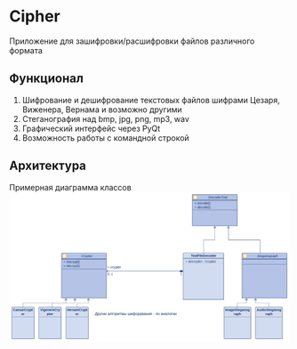 # Сipher
Приложение для зашифровки/расшифровки файлов различного формата
## Функционал
1. Шифрование и дешифрование текстовых файлов шифрами Цезаря, Виженера, Вернама и возможно другими
2. Стеганография над bmp, jpg, png, mp3, wav
3. Графический интерфейс через PyQt
4. Возможность работы с командной строкой
## Архитектура
Примерная диаграмма классов 
![cipher Class diagram](https://github.com/artlvruran/cipher/blob/documentation/cipher%20Class%20diagram.png)
